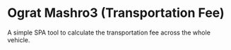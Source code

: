 # Ograt Mashro3 (Transportation Fee)

A simple SPA tool to calculate the transportation fee across the whole vehicle.
